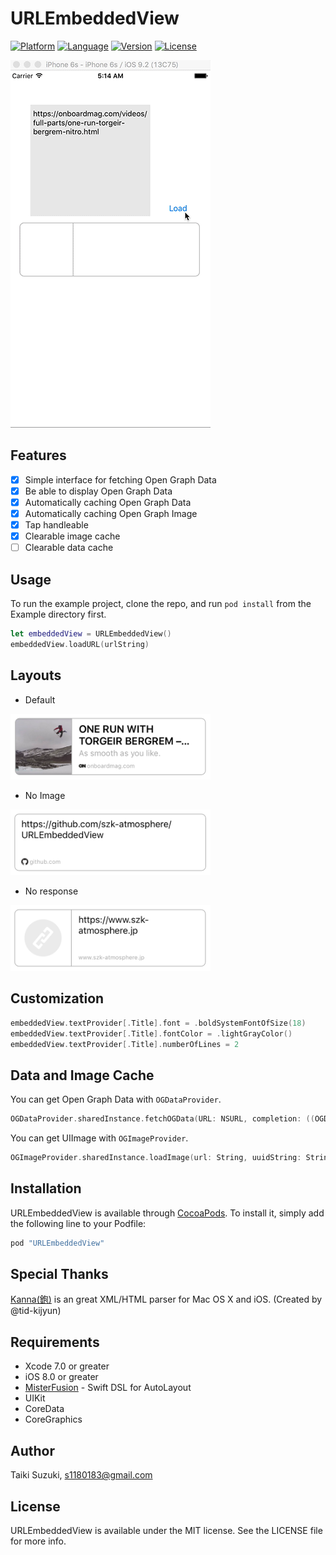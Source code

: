 # URLEmbeddedView

[![Platform](http://img.shields.io/badge/platform-ios-blue.svg?style=flat)](https://developer.apple.com/iphone/index.action)
[![Language](http://img.shields.io/badge/language-swift-brightgreen.svg?style=flat)](https://developer.apple.com/swift)
[![Version](https://img.shields.io/cocoapods/v/URLEmbeddedView.svg?style=flat)](http://cocoapods.org/pods/URLEmbeddedView)
[![License](https://img.shields.io/cocoapods/l/URLEmbeddedView.svg?style=flat)](http://cocoapods.org/pods/URLEmbeddedView)

![](./SampleImages/sample.gif)

## Features

- [x] Simple interface for fetching Open Graph Data
- [x] Be able to display Open Graph Data
- [x] Automatically caching Open Graph Data
- [x] Automatically caching Open Graph Image
- [x] Tap handleable
- [x] Clearable image cache
- [ ] Clearable data cache

## Usage

To run the example project, clone the repo, and run `pod install` from the Example directory first.

```swift
let embeddedView = URLEmbeddedView()
embeddedView.loadURL(urlString)
```

## Layouts

- Default

<img src="SampleImages/sample01.png" width="320">

- No Image

<img src="SampleImages/sample03.png" width="320">

- No response

<img src="SampleImages/sample02.png" width="320">

## Customization

```swift
embeddedView.textProvider[.Title].font = .boldSystemFontOfSize(18)
embeddedView.textProvider[.Title].fontColor = .lightGrayColor()
embeddedView.textProvider[.Title].numberOfLines = 2
```

## Data and Image Cache

You can get Open Graph Data with `OGDataProvider`.

```swift
OGDataProvider.sharedInstance.fetchOGData(URL: NSURL, completion: ((OGData, NSError?) -> Void)? = nil)
```

You can get UIImage with `OGImageProvider`.

```swift
OGImageProvider.sharedInstance.loadImage(url: String, uuidString: String, completion: ((UIImage?, String, NSError?) -> Void)? = nil)
```

## Installation

URLEmbeddedView is available through [CocoaPods](http://cocoapods.org). To install
it, simply add the following line to your Podfile:

```ruby
pod "URLEmbeddedView"
```

## Special Thanks

[Kanna(鉋)](https://github.com/tid-kijyun/Kanna) is an great XML/HTML parser for Mac OS X and iOS. (Created by @tid-kijyun)

## Requirements

- Xcode 7.0 or greater
- iOS 8.0 or greater
- [MisterFusion](https://github.com/szk-atmosphere/MisterFusion) - Swift DSL for AutoLayout
- UIKit
- CoreData
- CoreGraphics

## Author

Taiki Suzuki, s1180183@gmail.com

## License

URLEmbeddedView is available under the MIT license. See the LICENSE file for more info.

